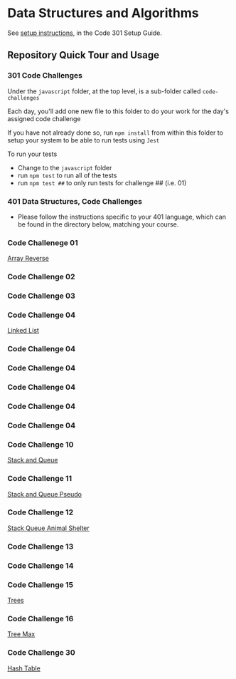 # Data Structures and Algorithms

See [setup instructions](https://codefellows.github.io/setup-guide/code-301/2-code-challenges), in the Code 301 Setup Guide.

## Repository Quick Tour and Usage

### 301 Code Challenges

Under the `javascript` folder, at the top level, is a sub-folder called `code-challenges`

Each day, you'll add one new file to this folder to do your work for the day's assigned code challenge

If you have not already done so, run `npm install` from within this folder to setup your system to be able to run tests using `Jest`

To run your tests

- Change to the `javascript` folder
- run `npm test` to run all of the tests
- run `npm test ##` to only run tests for challenge ## (i.e. 01)

### 401 Data Structures, Code Challenges

- Please follow the instructions specific to your 401 language, which can be found in the directory below, matching your course.

### Code Challenege 01

[Array Reverse](https://ctojot.github.io/data-structures-and-algorithms/array-reverse/README)

### Code Challenge 02



### Code Challenge 03



### Code Challenge 04

[Linked List](https://ctojot.github.io/data-structures-and-algorithms/linked-list/README)

### Code Challenge 04


### Code Challenge 04


### Code Challenge 04


### Code Challenge 04


### Code Challenge 04


### Code Challenge 10

[Stack and Queue](https://ctojot.github.com/data-structures-and-algorithms/stack-and-queue/README)

### Code Challenge 11

[Stack and Queue Pseudo](https://ctojot.github.com/data-structures-and-algorithms/stack-queue-pseudo/README)

### Code Challenge 12

[Stack Queue Animal Shelter](https://ctojot.github.com/data-structures-and-algorithms/stack-queue-animal-shelter/README)

### Code Challenge 13

[]()

### Code Challenge 14

[]()


### Code Challenge 15

[Trees](https://ctojot.github.com/data-structures-and-algorithms/trees/README)

### Code Challenge 16

[Tree Max](https://ctojot.github.com/data-structures-and-algorithms/tree-max/README)

### Code Challenge 30

[Hash Table](https://ctojot.github.com/data-structures-and-algorithms/hashtable/README)

